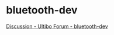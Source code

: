 # bluetooth-dev

[Discussion - Ultibo Forum - bluetooth-dev](https://ultibo.org/forum/viewtopic.php?f=10&t=1081&p=7428)
